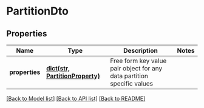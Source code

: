 # PartitionDto

## Properties
Name | Type | Description | Notes
------------ | ------------- | ------------- | -------------
**properties** | [**dict(str, PartitionProperty)**](PartitionProperty.md) | Free form key value pair object for any data partition specific values | 

[[Back to Model list]](../README.md#documentation-for-models) [[Back to API list]](../README.md#documentation-for-api-endpoints) [[Back to README]](../README.md)


